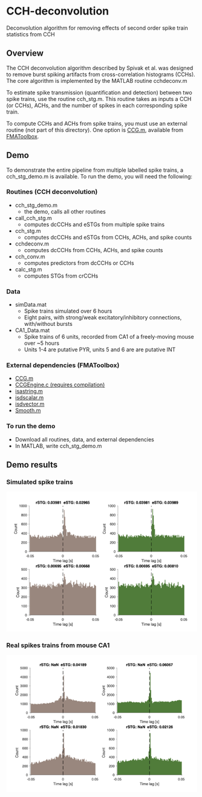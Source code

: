 # CCH-deconvolution
Deconvolution algorithm for removing effects of second order spike train statistics from CCH 

## Overview
The CCH deconvolution algorithm described by Spivak et al. was designed to remove burst spiking artifacts from cross-correlation histograms (CCHs). The core algorithm is implemented by the MATLAB routine cchdeconv.m

To estimate spike transmission (quantification and detection) between two spike trains, use the routine cch_stg.m. This routine takes as inputs a CCH (or CCHs), ACHs, and the number of spikes in each corresponding spike train.

To compute CCHs and ACHs from spike trains, you must use an external routine (not part of this directory). One option is [CCG.m,](https://github.com/michael-zugaro/FMAToolbox/blob/master/Analyses/CCG.m) available from [FMAToolbox](https://github.com/michael-zugaro/FMAToolbox). 

## Demo
To demonstrate the entire pipeline from multiple labelled spike trains, a cch_stg_demo.m is available. To run the demo, you will need the following:

### Routines (CCH deconvolution)
- cch_stg_demo.m
  - the demo, calls all other routines
- call_cch_stg.m
  - computes dcCCHs and eSTGs from multiple spike trains 
- cch_stg.m
  - computes dcCCHs and eSTGs from CCHs, ACHs, and spike counts
- cchdeconv.m
  - computes dcCCHs from CCHs, ACHs, and spike counts
- cch_conv.m
  - computes predictors from dcCCHs or CCHs
- calc_stg.m 			
  - computes STGs from crCCHs

### Data
- simData.mat
  - Spike trains simulated over 6 hours 
  - Eight pairs, with strong/weak excitatory/inhibitory connections, with/without bursts
- CA1_Data.mat 	
  - Spike trains of 6 units, recorded from CA1 of a freely-moving mouse over ~5 hours
  - Units 1-4 are putative PYR, units 5 and 6 are are putative INT

### External dependencies (FMAToolbox)
- [CCG.m](https://github.com/michael-zugaro/FMAToolbox/blob/master/Analyses/CCG.m)
- [CCGEngine.c (requires compilation)](https://github.com/michael-zugaro/FMAToolbox/blob/master/Analyses/private/CCGEngine.c)
- [isastring.m](https://github.com/michael-zugaro/FMAToolbox/blob/master/Helpers/isastring.m)
- [isdscalar.m](https://github.com/michael-zugaro/FMAToolbox/blob/master/Helpers/isdscalar.m)
- [isdvector.m](https://github.com/michael-zugaro/FMAToolbox/blob/master/Helpers/isdvector.m)
- [Smooth.m](https://github.com/michael-zugaro/FMAToolbox/blob/master/General/Smooth.m)

### To run the demo
- Download all routines, data, and external dependencies
- In MATLAB, write cch_stg_demo.m

## Demo results

### Simulated spike trains
![simulation](fig1_simulation.png)
### Real spikes trains from mouse CA1
![CA1](fig2.CA1.png)




